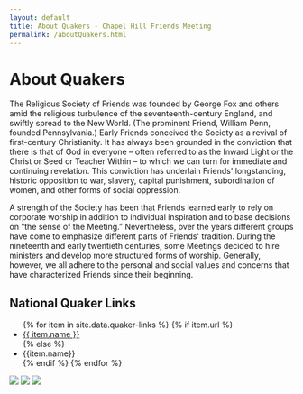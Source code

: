 ```yaml
---
layout: default
title: About Quakers - Chapel Hill Friends Meeting
permalink: /aboutQuakers.html
---
```


<div class="row">
  <div class="col">
    <h1 style="">About Quakers</h1>
  </div>
</div>

<div class="row">
  <div class="col-sm-7">
    <p>The Religious Society of Friends was founded by George Fox and others
    amid the religious turbulence of the seventeenth-century England, and
    swiftly spread to the New World. (The prominent Friend, William Penn,
    founded Pennsylvania.) Early Friends conceived the Society as a revival of
    first-century Christianity. It has always been grounded in the conviction
    that there is that of God in everyone &ndash; often referred to as the Inward
    Light or the Christ or Seed or Teacher Within &ndash; to which we can turn for
    immediate and continuing revelation. This conviction has underlain Friends'
    longstanding, historic opposition to war, slavery, capital punishment,
    subordination of women, and other forms of social oppression.</p>
    <p>A strength of the Society has been that Friends learned early to rely on
    corporate worship in addition to individual inspiration and to base
    decisions on &ldquo;the sense of the Meeting.&rdquo; Nevertheless, over the years
    different groups have come to emphasize different parts of Friends'
    tradition. During the nineteenth and early twentieth centuries, some
    Meetings decided to hire ministers and develop more structured forms of
    worship. Generally, however, we all adhere to the personal and social values
    and concerns that have characterized Friends since their beginning.</p>

  </div>
  <div class="col-sm-5" style="word-wrap: break-word">
    <h2>National Quaker Links</h2>
    <ul>
    {% for item in site.data.quaker-links %}      
      {% if item.url %}
        <li><a href="{{ site.baseurl }}{{ item.url }}">{{ item.name }}</a></li>
      {% else %}
        <li>{{item.name}}</li>
      {% endif %}      
    {% endfor %}
    </ul>
  </div>
</div>
<div class="row pagecontent">
  <div class="col-sm-12 text-center">
    <img src="{{ site.baseurl }}/assets/images/GeorgeFox.jpg" >
    <img src="{{ site.baseurl }}/assets/images/WilliamPenn.jpg" >
    <img src="{{ site.baseurl }}/assets/images/FGC.jpg" >
  </div>
</div>
